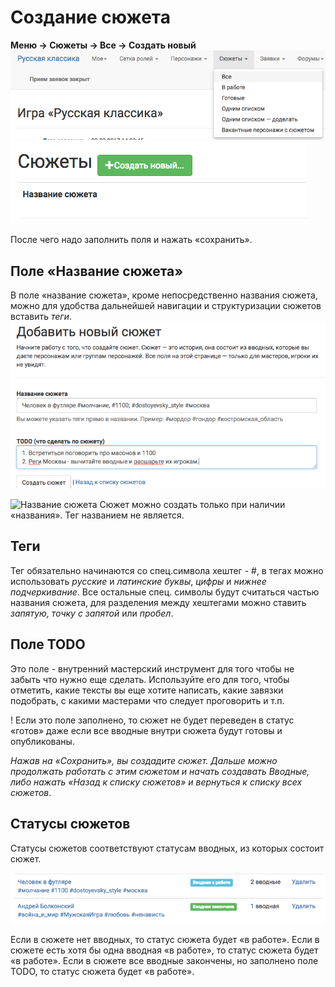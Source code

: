 # Создание сюжета
**Меню → Сюжеты → Все → Создать новый**
![creating-plot](plot-menu.png)
![creating-plot](creating-plot.png)

После чего надо заполнить поля и нажать «сохранить».

## Поле «Название сюжета»
В поле «название сюжета», кроме непосредственно названия сюжета, можно для удобства дальнейшей навигации и структуризации сюжетов вставить *теги*.
![Название сюжета](plot-add-form.png)

![Название сюжета](attantion.png) Сюжет можно создать только при наличии «названия». Тег названием не является.


## Теги
Тег обязательно начинаются со спец.символа хештег - #,
в тегах можно использовать *русские* и *латинские буквы*, *цифры* и *нижнее подчеркивание*. Все остальные спец. символы будут считаться частью названия сюжета,
для разделения между хештегами можно ставить *запятую, точку с запятой* или *пробел*.

## Поле TODO
Это поле - внутренний мастерский инструмент для того чтобы не забыть что нужно еще сделать.
Используйте его для того, чтобы отметить, какие тексты вы еще хотите написать, какие завязки подобрать, с какими мастерами что следует проговорить и т.п.

! Если это поле заполнено, то сюжет не будет переведен в статус «готов» даже если все вводные внутри сюжета будут готовы и опубликованы.


*Нажав на «Сохранить», вы создадите сюжет.
Дальше можно продолжать работать с этим сюжетом и начать создавать Вводные, либо нажать «Назад к списку сюжетов» и вернуться к списку всех сюжетов*.

## Статусы сюжетов

Статусы сюжетов соответствуют статусам вводных, из которых состоит сюжет.

![Статусы сюжета](plot-status.png)

Если в сюжете нет вводных, то статус сюжета будет «в работе».
Если в сюжете есть хотя бы одна вводная «в работе», то статус сюжета будет «в работе».
Если в сюжете все вводные закончены, но заполнено поле TODO, то статус сюжета будет «в работе».
